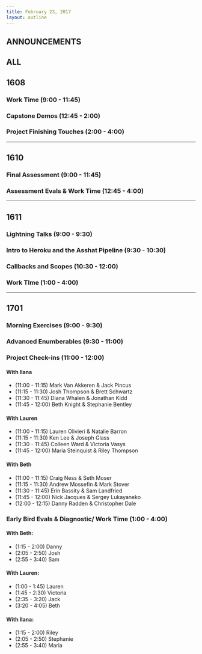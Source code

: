 ```yaml
---
title: February 23, 2017
layout: outline
---
```


## ANNOUNCEMENTS

## ALL

## 1608

### Work Time (9:00 - 11:45)

### Capstone Demos (12:45 - 2:00)

### Project Finishing Touches (2:00 - 4:00)

***

## 1610

### Final Assessment (9:00 - 11:45)

### Assessment Evals & Work Time (12:45 - 4:00)

***

## 1611

### Lightning Talks (9:00 - 9:30)

### Intro to Heroku and the Asshat Pipeline (9:30 - 10:30)

### Callbacks and Scopes (10:30 - 12:00)

### Work TIme (1:00 - 4:00)

***

## 1701

### Morning Exercises (9:00 - 9:30)

### Advanced Enumberables (9:30 - 11:00)

### Project Check-ins (11:00 - 12:00)

#### With Ilana

*   (11:00 - 11:15) Mark Van Akkeren & Jack Pincus
*   (11:15 - 11:30) Josh Thompson & Brett Schwartz
*   (11:30 - 11:45) Diana Whalen & Jonathan Kidd
*   (11:45 - 12:00) Beth Knight & Stephanie Bentley

#### With Lauren

*   (11:00 - 11:15) Lauren Olivieri & Natalie Barron
*   (11:15 - 11:30) Ken Lee & Joseph Glass
*   (11:30 - 11:45) Colleen Ward & Victoria Vasys
*   (11:45 - 12:00) Maria Steinquist & Riley Thompson

#### With Beth

*   (11:00 - 11:15) Craig Ness & Seth Moser
*   (11:15 - 11:30) Andrew Mossefin & Mark Stover
*   (11:30 - 11:45) Erin Bassity & Sam Landfried
*   (11:45 - 12:00) Nick Jacques & Sergey Lukayaneko
*   (12:00 - 12:15) Danny Radden & Christopher Dale


### Early Bird Evals & Diagnostic/ Work Time (1:00 - 4:00)

#### With Beth:

*   (1:15 - 2:00) Danny
*   (2:05 - 2:50) Josh
*   (2:55 - 3:40) Sam

#### With Lauren:

*   (1:00 - 1:45) Lauren
*   (1:45 - 2:30) Victoria
*   (2:35 - 3:20) Jack
*   (3:20 - 4:05) Beth

#### With Ilana:

*   (1:15 - 2:00) Riley
*   (2:05 - 2:50) Stephanie
*   (2:55 - 3:40) Maria
